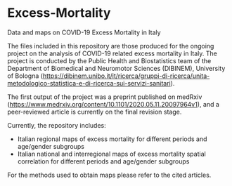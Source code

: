 # Excess-Mortality
Data and maps on COVID-19 Excess Mortality in Italy

The files included in this repository are those produced for the ongoing project on the analysis of COVID-19 related excess mortality in Italy. The project is conducted by the Public Health and Biostatistics team of the Department of Biomedical and Neuromotor Sciences (DIBINEM), University of Bologna (https://dibinem.unibo.it/it/ricerca/gruppi-di-ricerca/unita-metodologico-statistica-e-di-ricerca-sui-servizi-sanitari).

The first output of the project was a preprint published on medRxiv (https://www.medrxiv.org/content/10.1101/2020.05.11.20097964v1), and a peer-reviewed article is currently on the final revision stage.

Currently, the repository includes:
- Italian regional maps of excess mortality for different periods and age/gender subgroups
- Italian national and interregional maps of excess mortality spatial correlation for different periods and age/gender subgroups

For the methods used to obtain maps please refer to the cited articles.

